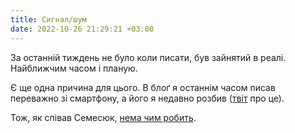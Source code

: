 ```yaml
---
title: Сигнал/шум
date: 2022-10-26 21:29:21 +03:00
---
```


За останній тиждень не було коли писати, був зайнятий в реалі. Найближчим часом і планую.

Є ще одна причина для цього. В блоґ я останнім часом писав переважно зі смартфону, а його я недавно розбив ([твіт][1] про це).

Тож, як співав Семесюк, [нема чим робить][2].

[1]: https://twitter.com/kastaneda/status/1585302248912916481
[2]: https://www.youtube.com/watch?v=t4JFLJnIplc
